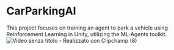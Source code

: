 # CarParkingAI
This project focuses on training an agent to park a vehicle using Reinforcement Learning in Unity, utilizing the ML-Agents toolkit.
![Video senza titolo - Realizzato con Clipchamp (8)](https://github.com/livio-24/CarParkingAI/assets/81223405/27c6f374-8c77-49a8-8a21-f6a37aa8e95b)

